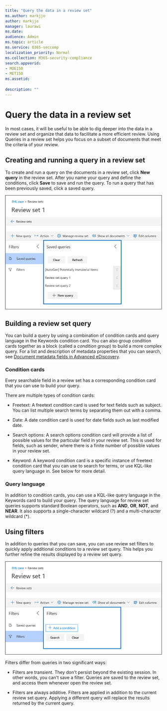 ```yaml
---
title: "Query the data in a review set"
ms.author: markjjo
author: markjjo
manager: laurawi
ms.date: 
audience: Admin
ms.topic: article
ms.service: O365-seccomp
localization_priority: Normal
ms.collection: M365-security-compliance 
search.appverid: 
- MOE150
- MET150
ms.assetid: 

description: ""
---
```


# Query the data in a review set

In most cases, it will be useful to be able to dig deeper into the data in a review set and organize that data to facilitate a more efficient review. Using Queries in a review set helps you focus on a subset of documents that meet the criteria of your review.

## Creating and running a query in a review set

To create and run a query on the documents in a review set, click **New query** in the review set. After you name your query and define the conditions, click **Save** to save and run the query. To run a query that has been previously saved, click a saved query.

![Review set queries](media/AeDReviewSetQueries.png)

## Building a review set query

You can build a query by using a combination of condition cards and query language in the Keywords condition card. You can also group condition cards together as a block (called a *condition group*) to build a more complex query. For a list and description of metadata properties that you can search, see [Document metadata fields in Advanced eDiscovery](document-metadata-fields-in-Advanced-eDiscovery.md).

### Condition cards

Every searchable field in a review set has a corresponding condition card that you can use to build your query.

There are multiple types of condition cards:

- Freetext: A freetext condition card is used for text fields such as subject. You can list multiple search terms by separating them out with a comma.

- Date: A date condition card is used for date fields such as last modified date.

- Search options: A search options condition card will provide a list of possible values for the particular field in your review set. This is used for fields, such as sender, where there is a finite number of possible values in your review set.

- Keyword: A keyword condition card is a specific instance of freetext condition card that you can use to search for terms, or use KQL-like query language in. See below for more detail.

### Query language

In addition to condition cards, you can use a KQL-like query language in the Keywords card to build your query. The query language for review set queries supports standard Boolean operators, such as **AND**, **OR**, **NOT**, and **NEAR**. It also supports a single-character wildcard (?) and a multi-character wildcard (*).

## Using filters

In addition to queries that you can save, you can use review set filters to quickly apply additional conditions to a review set query. This helps you further refine the results displayed by a review set query.

![Review set filters](media/AeDReviewSetFilters.png)

Filters differ from queries in two significant ways:

- Filters are transient. They don't persist beyond the existing session. In other words, you can't save a filter. Queries are saved to the review set, and access them whenever open the review set.

- Filters are always additive. Filters are applied in addition to the current review set query. Applying a different query will replace the results returned by the current query.
